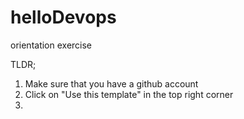 # helloDevops
orientation exercise

TLDR;

1. Make sure that you have a github account
2. Click on "Use this template" in the top right corner
3. 
